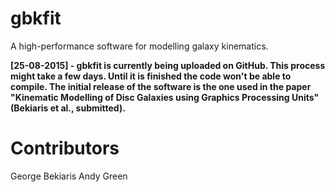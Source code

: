 # gbkfit

A high-performance software for modelling galaxy kinematics.

**[25-08-2015] - gbkfit is currently being uploaded on GitHub. This process might take a few days. Until it is finished the code won't be able to compile. The initial release of the software is the one used in the paper "Kinematic Modelling of Disc Galaxies using Graphics Processing Units" (Bekiaris et al., submitted).**

# Contributors

George Bekiaris
Andy Green

